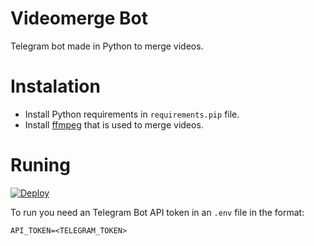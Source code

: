 # Videomerge Bot

Telegram bot made in Python to merge videos.

# Instalation

- Install Python requirements in `requirements.pip` file.
- Install [ffmpeg](https://ffmpeg.org/) that is used to merge videos.

# Runing

[![Deploy](https://www.herokucdn.com/deploy/button.svg)](https://heroku.com/deploy?template=https://github.com/AsuranJ/videomerger)

To run you need an Telegram Bot API token in an `.env` file in the format:
```
API_TOKEN=<TELEGRAM_TOKEN>
```
